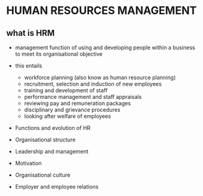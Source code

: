 # HUMAN RESOURCES MANAGEMENT

## what is HRM
 - management function of using and developing people within a business to meet its organisational objective
 - this entails
	 - workforce planning  (also know as human resource planning)
	 - recruitment, selection and induction of new employees
	 - training and development of staff
	 - performance management and staff appraisals
	 - reviewing pay and remuneration packages
	 - disciplinary  and grievance procedures
	 - looking after welfare of employees

 - Functions and evolution of HR

 - Organisational structure

 - Leadership and management

 - Motivation

 - Organisational culture

 - Employer and employee relations